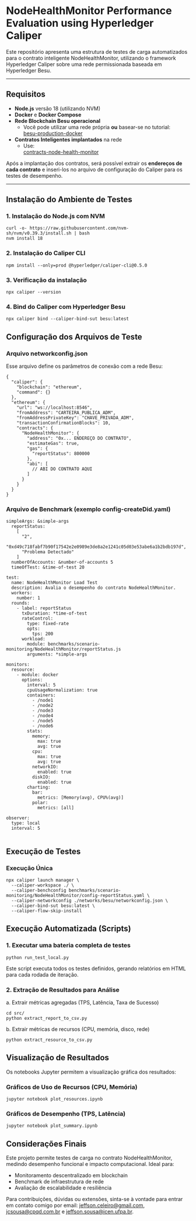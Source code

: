 #  NodeHealthMonitor Performance Evaluation using Hyperledger Caliper

Este repositório apresenta uma estrutura de testes de carga automatizados para o contrato inteligente NodeHealthMonitor, utilizando o framework Hyperledger Caliper sobre uma rede permissionada baseada em Hyperledger Besu.

---

##  Requisitos

- **Node.js** versão 18 (utilizando NVM)
- **Docker** e **Docker Compose**
- **Rede Blockchain Besu operacional**
  - Você pode utilizar uma rede própria **ou** basear-se no tutorial:  
     [besu-production-docker](https://github.com/jeffsonsousa/besu-production-docker)
- **Contratos Inteligentes implantados** na rede
  - Use:  
     [contracts-node-health-monitor](https://github.com/jeffsonsousa/contracts-node-health-monitor)

Após a implantação dos contratos, será possível extrair os **endereços de cada contrato** e inseri-los no arquivo de configuração do Caliper para os testes de desempenho.

---

## Instalação do Ambiente de Testes

### 1. Instalação do Node.js com NVM
```
curl -o- https://raw.githubusercontent.com/nvm-sh/nvm/v0.39.3/install.sh | bash
nvm install 18
```

### 2. Instalação do Caliper CLI
```
npm install --only=prod @hyperledger/caliper-cli@0.5.0
```
### 3. Verificação da instalação

```
npx caliper --version
```
### 4. Bind do Caliper com Hyperledger Besu

```
npx caliper bind --caliper-bind-sut besu:latest
```
## Configuração dos Arquivos de Teste
### Arquivo networkconfig.json
Esse arquivo define os parâmetros de conexão com a rede Besu:

```
{
  "caliper": {
    "blockchain": "ethereum",
    "command": {}
  },
  "ethereum": {
    "url": "ws://localhost:8546",
    "fromAddress": "CARTEIRA_PUBLICA_ADM",
    "fromAddressPrivateKey": "CHAVE_PRIVADA_ADM",
    "transactionConfirmationBlocks": 10,
    "contracts": {
      "NodeHealthMonitor": {
        "address": "0x... ENDEREÇO DO CONTRATO",
        "estimateGas": true,
        "gas": {
          "reportStatus": 800000
        },
        "abi": [
          // ABI DO CONTRATO AQUI
        ]
      }
    }
  }
}
```
### Arquivo de Benchmark (exemplo config-createDid.yaml)
```
simpleArgs: &simple-args
  reportStatus:
    [
      "2",
      "0xd49c718fabf7b90f17542e2e0989e3de8a2e1241c05d03e53abe6a1b2bdb197d",
      "Problema Detectado"
    ]
  numberOfAccounts: &number-of-accounts 5
  timeOfTest: &time-of-test 20

test:
  name: NodeHealthMonitor Load Test
  description: Avalia o desempenho do contrato NodeHealthMonitor.
  workers:
    number: 1
  rounds:
    - label: reportStatus
      txDuration: *time-of-test
      rateControl:
        type: fixed-rate
        opts:
          tps: 200
      workload:
        module: benchmarks/scenario-monitoring/NodeHealthMonitor/reportStatus.js
        arguments: *simple-args

monitors:
  resource:
    - module: docker
      options:
        interval: 5
        cpuUsageNormalization: true
        containers:
          - /node1
          - /node2
          - /node3
          - /node4
          - /node5
          - /node6
        stats:
          memory:
            max: true
            avg: true
          cpu:
            max: true
            avg: true
          networkIO:
            enabled: true
          diskIO:
            enabled: true
        charting:
          bar:
            metrics: [Memory(avg), CPU%(avg)]
          polar:
            metrics: [all]

observer:
  type: local
  interval: 5


```

## Execução de Testes
### Execução Única

```
npx caliper launch manager \
  --caliper-workspace ./ \
  --caliper-benchconfig benchmarks/scenario-monitoring/NodeHealthMonitor/config-reportStatus.yaml \
  --caliper-networkconfig ./networks/besu/networkconfig.json \
  --caliper-bind-sut besu:latest \
  --caliper-flow-skip-install
``` 
## Execução Automatizada (Scripts)
### 1. Executar uma bateria completa de testes
```
python run_test_local.py
```
Este script executa todos os testes definidos, gerando relatórios em HTML para cada rodada de iteração.

### 2. Extração de Resultados para Análise
a. Extrair métricas agregadas (TPS, Latência, Taxa de Sucesso)

```
cd src/
python extract_report_to_csv.py
```

b. Extrair métricas de recursos (CPU, memória, disco, rede)
```
python extract_resource_to_csv.py
```

## Visualização de Resultados
Os notebooks Jupyter permitem a visualização gráfica dos resultados:
### Gráficos de Uso de Recursos (CPU, Memória)
```
jupyter notebook plot_resources.ipynb
```
### Gráficos de Desempenho (TPS, Latência)
```
jupyter notebook plot_summary.ipynb
```
## Considerações Finais

Este projeto permite testes de carga no contrato NodeHealthMonitor, medindo desempenho funcional e impacto computacional. Ideal para:

* Monitoramento descentralizado em blockchain
* Benchmark de infraestrutura de rede
* Avaliação de escalabilidade e resiliência

Para contribuições, dúvidas ou extensões, sinta-se à vontade para entrar em contato comigo por email: jeffson.celeiro@gmail.com, jcsousa@cpqd.com.br e jeffson.sousa@icen.ufpa.br. 

